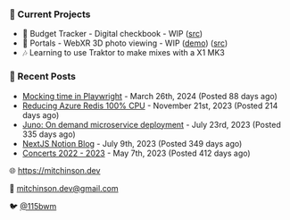 ### 📌 Current Projects
- 💸 Budget Tracker - Digital checkbook - WIP ([src](https://github.com/bmitchinson/budget-entry))
- 📸 Portals - WebXR 3D photo viewing - WIP ([demo](https://portals.mitchinson.dev/)) ([src](https://github.com/bmitchinson/vr-jpg-viewer-webxr))
- 🎶 Learning to use Traktor to make mixes with a X1 MK3

### 📝 Recent Posts

- [Mocking time in Playwright](https://blog.mitchinson.dev/playwright-mock-time) - March 26th, 2024 (Posted 88 days ago)
- [Reducing Azure Redis 100% CPU](https://blog.mitchinson.dev/redis-cpu) - November 21st, 2023 (Posted 214 days ago)
- [Juno: On demand microservice deployment](https://blog.mitchinson.dev/juno) - July 23rd, 2023 (Posted 335 days ago)
- [NextJS Notion Blog](https://blog.mitchinson.dev/blog-2023) - July 9th, 2023 (Posted 349 days ago)
- [Concerts 2022 - 2023](https://blog.mitchinson.dev/concerts-2023) - May 7th, 2023 (Posted 412 days ago)

🌐 https://mitchinson.dev

💌 mitchinson.dev@gmail.com

🐦 [@115bwm](https://twitter.com/115bwm)
